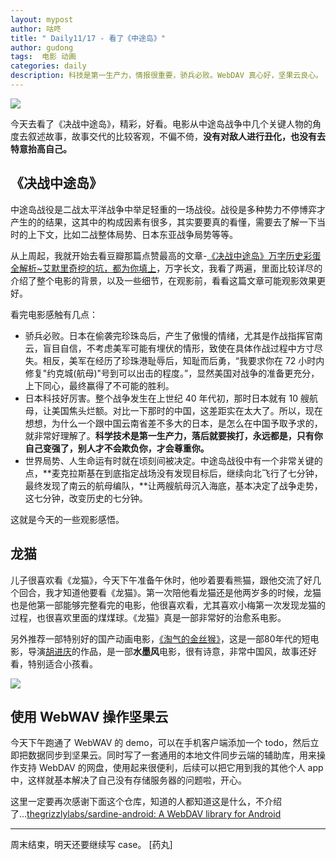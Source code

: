 ```yaml
---
layout: mypost
author: 咕咚
title: " Daily11/17 - 看了《中途岛》"
author: gudong
tags:  电影 动画 
categories: daily
description: 科技是第一生产力，情报很重要，骄兵必败。WebDAV 真心好，坚果云良心。
---
```


![](https://img3.doubanio.com/view/thing_review/l/public/3609735.webp)

今天去看了《决战中途岛》，精彩，好看。电影从中途岛战争中几个关键人物的角度去叙述故事，故事交代的比较客观，不偏不倚，**没有对敌人进行丑化，也没有去特意抬高自己。**

## 《决战中途岛》

中途岛战役是二战太平洋战争中举足轻重的一场战役。战役是多种势力不停博弈才产生的的结果，这其中的构成因素有很多，其实要要真的看懂，需要去了解一下当时的上下文，比如二战整体局势、日本东亚战争局势等等。

从上周起，我就开始去看豆瓣那篇点赞最高的文章-[《决战中途岛》万字历史彩蛋全解析~艾默里奇挖的坑，都为你填上](https://movie.douban.com/review/10639399/)，万字长文，我看了两遍，里面比较详尽的介绍了整个电影的背景，以及一些细节，在观影前，看看这篇文章可能观影效果更好。

看完电影感触有几点：

* 骄兵必败。日本在偷袭完珍珠岛后，产生了傲慢的情绪，尤其是作战指挥官南云，盲目自信，不考虑美军可能有埋伏的情形，致使在具体作战过程中方寸尽失。相反，美军在经历了珍珠港耻辱后，知耻而后勇，“我要求你在 72 小时内修复"约克城(航母)"号到可以出击的程度。”，显然美国对战争的准备更充分，上下同心，最终赢得了不可能的胜利。
* 日本科技好厉害。整个战争发生在上世纪 40 年代初，那时日本就有 10 艘航母，让美国焦头烂额。对比一下那时的中国，这差距实在太大了。所以，现在想想，为什么一个跟中国云南省差不多大的日本，是怎么在中国予取予求的，就非常好理解了。**科学技术是第一生产力，落后就要挨打，永远都是，只有你自己变强了，别人才不会欺负你，才会尊重你。**
* 世界局势、人生命运有时就在顷刻间被决定。中途岛战役中有一个非常关键的点，**麦克拉斯基在到底指定战场没有发现目标后，继续向北飞行了七分钟，最终发现了南云的航母编队，**让两艘航母沉入海底，基本决定了战争走势，这七分钟，改变历史的七分钟。

这就是今天的一些观影感悟。

## 龙猫

儿子很喜欢看《龙猫》，今天下午准备午休时，他吵着要看熊猫，跟他交流了好几个回合，我才知道他要看《龙猫》。第一次陪他看龙猫还是他两岁多的时候，龙猫也是他第一部能够完整看完的电影，他很喜欢看，尤其喜欢小梅第一次发现龙猫的过程，也很喜欢里面的煤煤球。《龙猫》真是一部非常好的治愈系电影。

另外推荐一部特别好的国产动画电影，[《淘气的金丝猴》](https://v.qq.com/x/page/q0515xu265z.html)，这是一部80年代的短电影，导演[胡进庆](https://baike.baidu.com/item/胡进庆)的作品，是一部**水墨风**电影，很有诗意，非常中国风，故事还好看，特别适合小孩看。

![](https://gss0.bdstatic.com/-4o3dSag_xI4khGkpoWK1HF6hhy/baike/c0%3Dbaike80%2C5%2C5%2C80%2C26/sign=2358aeae0955b31988f48a2722c0e943/faf2b2119313b07e461bb2a70fd7912396dd8cff.jpg)

## 使用 WebWAV 操作坚果云

今天下午跑通了 WebWAV 的 demo，可以在手机客户端添加一个 todo，然后立即把数据同步到坚果云。同时写了一套通用的本地文件同步云端的辅助库，用来操作支持 WebDAV 的网盘，使用起来很便利，后续可以把它用到我的其他个人 app 中，这样就基本解决了自己没有存储服务器的问题啦，开心。

这里一定要再次感谢下面这个仓库，知道的人都知道这是什么，不介绍了...[thegrizzlylabs/sardine\-android: A WebDAV library for Android](https://github.com/thegrizzlylabs/sardine-android)

---

周末结束，明天还要继续写 case。 [药丸]